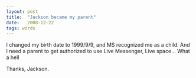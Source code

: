 ```yaml
---
layout: post
title:  "Jackson became my parent"
date:   2008-12-22
tags: words
---
```

I changed my birth date to 1999/9/9, and MS recognized me as a child. And I need a parent to get authorized to use Live Messenger, Live space... What a hell

Thanks, Jackson.

